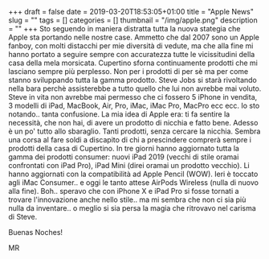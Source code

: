 +++
draft = false
date = 2019-03-20T18:53:05+01:00
title = "Apple News"
slug = ""
tags = []
categories = []
thumbnail = "/img/apple.png"
description = ""
+++
Sto seguendo in maniera distratta tutta la nuova stategia che Apple sta portando nelle nostre case. Ammetto che dal 2007 sono un Apple fanboy, con molti distacchi per mie diversità di vedute, ma che alla fine mi hanno portato a seguire sempre con accuratezza tutte le vicissitudini della casa della mela morsicata. Cupertino sforna continuamente prodotti che mi lasciano sempre più perplesso. Non per i prodotti di per sè ma per come stanno sviluppando tutta la gamma prodotto. Steve Jobs si starà rivoltando nella bara perchè assisterebbe a tutto quello che lui non avrebbe mai voluto. Steve in vita non avrebbe mai permesso che ci fossero 5 iPhone in vendita, 3 modelli di iPad, MacBook, Air, Pro, iMac, iMac Pro, MacPro ecc ecc. Io sto notando.. tanta confusione.
La mia idea di Apple era: ti fa sentire la necessità, che non hai, di avere un prodotto di nicchia e fatto bene. Adesso è un po' tutto allo sbaraglio. Tanti prodotti, senza cercare la nicchia. Sembra una corsa al fare soldi a discapito di chi a prescindere comprerà sempre i prodotti della casa di Cupertino. In tre giorni hanno aggiornato tutta la gamma dei prodotti consumer: nuovi iPad 2019 (vecchi di stile oramai confrontati con iPad Pro), iPad Mini (direi oramai un prodotto vecchio). Li hanno aggiornati con la compatibilità ad Apple Pencil (WOW). Ieri è toccato agli iMac Consumer.. e oggi le tanto attese AirPods Wireless (nulla di nuovo alla fine).
Boh.. speravo che con iPhone X e iPad Pro si fosse tornati a trovare l'innovazione anche nello stile.. ma mi sembra che non ci sia più nulla da inventare.. o meglio si sia persa la magia che ritrovavo nel carisma di Steve.

Buenas Noches!

MR
